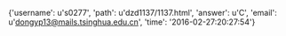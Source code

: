 {'username': u's0277', 'path': u'dzd1137/1137.html', 'answer': u'C', 'email': u'dongyp13@mails.tsinghua.edu.cn', 'time': '2016-02-27:20:27:54'}